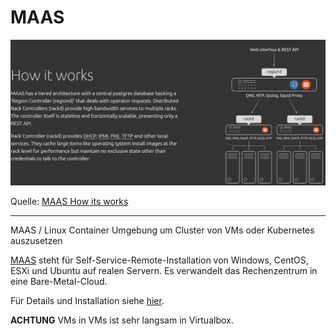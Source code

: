 MAAS
====

![](images/howitworks.png)

Quelle: [MAAS How its works](https://maas.io/how-it-works)

- - - 

MAAS / Linux Container Umgebung um Cluster von VMs oder Kubernetes auszusetzen

[MAAS](https://maas.io/how-it-works) steht für Self-Service-Remote-Installation von Windows, CentOS, ESXi und Ubuntu auf realen Servern. Es verwandelt das Rechenzentrum in eine Bare-Metal-Cloud.

Für Details und Installation siehe [hier](https://github.com/mc-b/lernmaas/tree/master/doc/MinM#konfiguration).

**ACHTUNG** VMs in VMs ist sehr langsam in Virtualbox.
